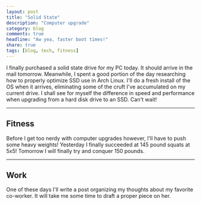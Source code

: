 ```yaml
---
layout: post
title: "Solid State"
description: "Computer upgrade"
category: blog
comments: true
headline: "Aw yea, faster boot times!"
share: true
tags: [blog, tech, fitness]
---
```

I finally purchased a solid state drive for my PC today.  It should arrive in the mail tomorrow.  Meanwhile, I spent a good portion of the day researching how to properly optimize SSD use in Arch Linux.  I'll do a fresh install of the OS when it arrives, eliminating some of the cruft I've accumulated on my current drive.  I shall see for myself the difference in speed and performance when upgrading from a hard disk drive to an SSD.  Can't wait!

----

## Fitness

Before I get too nerdy with computer upgrades however, I'll have to push some heavy weights!  Yesterday I finally succeeded at 145 pound squats at 5x5!  Tomorrow I will finally try and conquer 150 pounds.

----

## Work

One of these days I'll write a post organizing my thoughts about my favorite co-worker.  It will take me some time to draft a proper piece on her.
